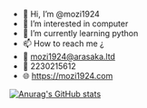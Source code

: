 - 👋 Hi, I’m @mozi1924
- 👀 I’m interested in computer
- 🌱 I’m currently learning python
- 📫 How to reach me ¿
- 📮 mozi1924@arasaka.ltd
- 🐧 2230215612
- 🌐 https://mozi1924.com

[![Anurag's GitHub stats](https://github-readme-stats.vercel.app/api?username=mozi1924&show_icons=true)]()
<!---
mozi1924/mozi1924 is a ✨ special ✨ repository because its `README.md` (this file) appears on your GitHub profile.
You can click the Preview link to take a look at your changes.
--->

